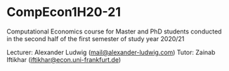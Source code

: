 # CompEcon1H20-21
Computational Economics course for Master and PhD students conducted in the second half of the first semester of study year 2020/21

Lecturer: Alexander Ludwig (mail@alexander-ludwig.com)
Tutor: Zainab Iftikhar (iftikhar@econ.uni-frankfurt.de)
